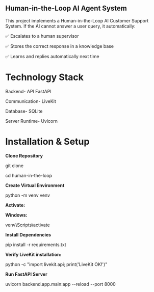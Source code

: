 ## Human-in-the-Loop AI Agent System

This project implements a Human-in-the-Loop AI Customer Support System.
If the AI cannot answer a user query, it automatically:

✅ Escalates to a human supervisor

✅ Stores the correct response in a knowledge base

✅ Learns and replies automatically next time

# Technology Stack

Backend- API	FastAPI

Communication-	LiveKit

Database-	SQLite

Server Runtime-	Uvicorn

# Installation & Setup

**Clone Repository**

git clone <your-repo-url>

cd human-in-the-loop

**Create Virtual Environment**

python -m venv venv


**Activate:**

**Windows:**

venv\Scripts\activate

**Install Dependencies**

pip install -r requirements.txt


**Verify LiveKit installation:**

python -c "import livekit.api; print('LiveKit OK!')"

**Run FastAPI Server**

uvicorn backend.app.main:app --reload --port 8000
